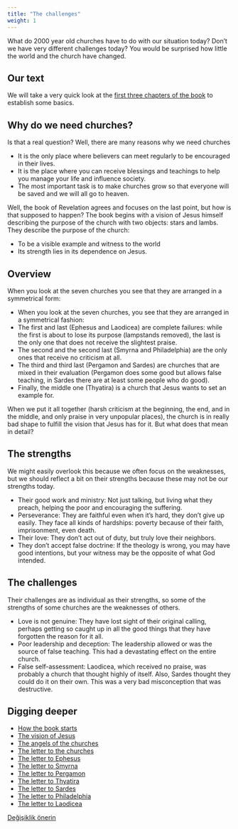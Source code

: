```yaml
---
title: "The challenges"
weight: 1
---
```



What do 2000 year old churches have to do with our situation today? Don’t we have very different challenges today? You would be surprised how little the world and the church have changed.


## Our text

<a name="6e6b"></a>
We will take a very quick look at the [first three chapters of the book](https://www.bibleserver.com/NIV/Revelation1) to establish some basics.


## Why do we need churches?

<a name="d73a"></a>
Is that a real question? Well, there are many reasons why we need churches

- It is the only place where believers can meet regularly to be encouraged in their lives.
- It is the place where you can receive blessings and teachings to help you manage your life and influence society.
- The most important task is to make churches grow so that everyone will be saved and we will all go to heaven.


Well, the book of Revelation agrees and focuses on the last point, but how is that supposed to happen? The book begins with a vision of Jesus himself describing the purpose of the church with two objects: stars and lambs. They describe the purpose of the church:

- To be a visible example and witness to the world
- Its strength lies in its dependence on Jesus.



## Overview

<a name="1414"></a>
When you look at the seven churches you see that they are arranged in a symmetrical form:

- When you look at the seven churches, you see that they are arranged in a symmetrical fashion:
- The first and last (Ephesus and Laodicea) are complete failures: while the first is about to lose its purpose (lampstands removed), the last is the only one that does not receive the slightest praise.
- The second and the second last (Smyrna and Philadelphia) are the only ones that receive no criticism at all.
- The third and third last (Pergamon and Sardes) are churches that are mixed in their evaluation (Pergamon does some good but allows false teaching, in Sardes there are at least some people who do good).
- Finally, the middle one (Thyatira) is a church that Jesus wants to set an example for.


When we put it all together (harsh criticism at the beginning, the end, and in the middle, and only praise in very unpopular places), the church is in really bad shape to fulfill the vision that Jesus has for it. But what does that mean in detail?


## The strengths

<a name="2510"></a>
We might easily overlook this because we often focus on the weaknesses, but we should reflect a bit on their strengths because these may not be our strengths today.

- Their good work and ministry: Not just talking, but living what they preach, helping the poor and encouraging the suffering.
- Perseverance: They are faithful even when it’s hard, they don’t give up easily. They face all kinds of hardships: poverty because of their faith, imprisonment, even death.
- Their love: They don’t act out of duty, but truly love their neighbors.
- They don’t accept false doctrine: If the theology is wrong, you may have good intentions, but your witness may be the opposite of what God intended.



## The challenges

<a name="623b"></a>
Their challenges are as individual as their strengths, so some of the strengths of some churches are the weaknesses of others.

- Love is not genuine: They have lost sight of their original calling, perhaps getting so caught up in all the good things that they have forgotten the reason for it all.
- Poor leadership and deception: The leadership allowed or was the source of false teaching. This had a devastating effect on the entire church.
- False self-assessment: Laodicea, which received no praise, was probably a church that thought highly of itself. Also, Sardes thought they could do it on their own. This was a very bad misconception that was destructive.







## Digging deeper

<a name="06f1"></a>
- [How the book starts](../../../content/letters/expl/setting-the-foundation)
- [The vision of Jesus](../../../content/letters/expl/the-vision)
- [The angels of the churches](../../../content/letters/expl/the-angel-of-the-churches)
- [The letter to the churches](../../../content/letters/expl/the-letters-to-the-seven-churches)
- [The letter to Ephesus](../../../content/letters/expl/the-letter-to-the-church-in-ephesus)
- [The letter to Smyrna](../../../content/letters/expl/the-letter-to-the-church-in-smyrna)
- [The letter to Pergamon](../../../content/letters/expl/the-letter-to-the-church-in-pergamon)
- [The letter to Thyatira](../../../content/letters/expl/the-letter-to-the-church-in-thyatira)
- [The letter to Sardes](../../../content/letters/expl/the-letter-to-the-church-in-sardis)
- [The letter to Philadelphia](../../../content/letters/expl/the-letter-to-the-church-in-philadelphia)
- [The letter to Laodicea](../../../content/letters/expl/the-letter-to-the-church-in-laodicea)







[Değişiklik önerin](https://github.com/revelation-today/revelation-today/blob/main/exampleSite/content/docs/content/letters/appl/the-challenges.md)
